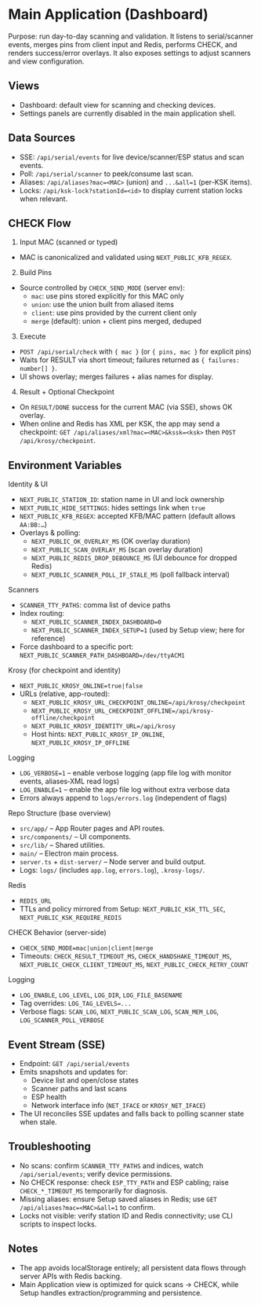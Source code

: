 # Main Application (Dashboard)

Purpose: run day-to-day scanning and validation. It listens to serial/scanner events, merges pins from client input and Redis, performs CHECK, and renders success/error overlays. It also exposes settings to adjust scanners and view configuration.

## Views

- Dashboard: default view for scanning and checking devices.
- Settings panels are currently disabled in the main application shell.

## Data Sources

- SSE: `/api/serial/events` for live device/scanner/ESP status and scan events.
- Poll: `/api/serial/scanner` to peek/consume last scan.
- Aliases: `/api/aliases?mac=<MAC>` (union) and `...&all=1` (per-KSK items).
- Locks: `/api/ksk-lock?stationId=<id>` to display current station locks when relevant.

## CHECK Flow

1) Input MAC (scanned or typed)
- MAC is canonicalized and validated using `NEXT_PUBLIC_KFB_REGEX`.

2) Build Pins
- Source controlled by `CHECK_SEND_MODE` (server env):
  - `mac`: use pins stored explicitly for this MAC only
  - `union`: use the union built from aliased items
  - `client`: use pins provided by the current client only
  - `merge` (default): union + client pins merged, deduped

3) Execute
- `POST /api/serial/check` with `{ mac }` (or `{ pins, mac }` for explicit pins)
- Waits for RESULT via short timeout; failures returned as `{ failures: number[] }`.
- UI shows overlay; merges failures + alias names for display.

4) Result + Optional Checkpoint
- On `RESULT/DONE` success for the current MAC (via SSE), shows OK overlay.
- When online and Redis has XML per KSK, the app may send a checkpoint: `GET /api/aliases/xml?mac=<MAC>&kssk=<ksk>` then `POST /api/krosy/checkpoint`.

## Environment Variables

Identity & UI
- `NEXT_PUBLIC_STATION_ID`: station name in UI and lock ownership
- `NEXT_PUBLIC_HIDE_SETTINGS`: hides settings link when `true`
- `NEXT_PUBLIC_KFB_REGEX`: accepted KFB/MAC pattern (default allows `AA:BB:…`)
- Overlays & polling:
  - `NEXT_PUBLIC_OK_OVERLAY_MS` (OK overlay duration)
  - `NEXT_PUBLIC_SCAN_OVERLAY_MS` (scan overlay duration)
  - `NEXT_PUBLIC_REDIS_DROP_DEBOUNCE_MS` (UI debounce for dropped Redis)
  - `NEXT_PUBLIC_SCANNER_POLL_IF_STALE_MS` (poll fallback interval)

Scanners
- `SCANNER_TTY_PATHS`: comma list of device paths
- Index routing:
  - `NEXT_PUBLIC_SCANNER_INDEX_DASHBOARD=0`
  - `NEXT_PUBLIC_SCANNER_INDEX_SETUP=1` (used by Setup view; here for reference)
- Force dashboard to a specific port: `NEXT_PUBLIC_SCANNER_PATH_DASHBOARD=/dev/ttyACM1`

Krosy (for checkpoint and identity)
- `NEXT_PUBLIC_KROSY_ONLINE=true|false`
- URLs (relative, app-routed):
  - `NEXT_PUBLIC_KROSY_URL_CHECKPOINT_ONLINE=/api/krosy/checkpoint`
  - `NEXT_PUBLIC_KROSY_URL_CHECKPOINT_OFFLINE=/api/krosy-offline/checkpoint`
  - `NEXT_PUBLIC_KROSY_IDENTITY_URL=/api/krosy`
  - Host hints: `NEXT_PUBLIC_KROSY_IP_ONLINE`, `NEXT_PUBLIC_KROSY_IP_OFFLINE`

Logging
- `LOG_VERBOSE=1` – enable verbose logging (app file log with monitor events, aliases‑XML read logs)
- `LOG_ENABLE=1` – enable the app file log without extra verbose data
- Errors always append to `logs/errors.log` (independent of flags)

Repo Structure (base overview)
- `src/app/` – App Router pages and API routes.
- `src/components/` – UI components.
- `src/lib/` – Shared utilities.
- `main/` – Electron main process.
- `server.ts` + `dist-server/` – Node server and build output.
- Logs: `logs/` (includes `app.log`, `errors.log`), `.krosy-logs/`.

Redis
- `REDIS_URL`
- TTLs and policy mirrored from Setup: `NEXT_PUBLIC_KSK_TTL_SEC`, `NEXT_PUBLIC_KSK_REQUIRE_REDIS`

CHECK Behavior (server-side)
- `CHECK_SEND_MODE=mac|union|client|merge`
- Timeouts: `CHECK_RESULT_TIMEOUT_MS`, `CHECK_HANDSHAKE_TIMEOUT_MS`, `NEXT_PUBLIC_CHECK_CLIENT_TIMEOUT_MS`, `NEXT_PUBLIC_CHECK_RETRY_COUNT`

Logging
- `LOG_ENABLE`, `LOG_LEVEL`, `LOG_DIR`, `LOG_FILE_BASENAME`
- Tag overrides: `LOG_TAG_LEVELS=...`
- Verbose flags: `SCAN_LOG`, `NEXT_PUBLIC_SCAN_LOG`, `SCAN_MEM_LOG`, `LOG_SCANNER_POLL_VERBOSE`

## Event Stream (SSE)

- Endpoint: `GET /api/serial/events`
- Emits snapshots and updates for:
  - Device list and open/close states
  - Scanner paths and last scans
  - ESP health
  - Network interface info (`NET_IFACE` or `KROSY_NET_IFACE`)
- The UI reconciles SSE updates and falls back to polling scanner state when stale.

## Troubleshooting

- No scans: confirm `SCANNER_TTY_PATHS` and indices, watch `/api/serial/events`; verify device permissions.
- No CHECK response: check `ESP_TTY_PATH` and ESP cabling; raise `CHECK_*_TIMEOUT_MS` temporarily for diagnosis.
- Missing aliases: ensure Setup saved aliases in Redis; use `GET /api/aliases?mac=<MAC>&all=1` to confirm.
- Locks not visible: verify station ID and Redis connectivity; use CLI scripts to inspect locks.

## Notes

- The app avoids localStorage entirely; all persistent data flows through server APIs with Redis backing.
- Main Application view is optimized for quick scans → CHECK, while Setup handles extraction/programming and persistence.
